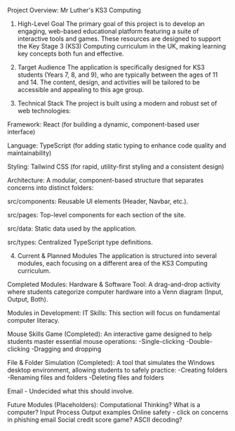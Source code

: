 Project Overview: Mr Luther's KS3 Computing
1. High-Level Goal
The primary goal of this project is to develop an engaging, web-based educational platform featuring a suite of interactive tools and games. These resources are designed to support the Key Stage  3 (KS3) Computing curriculum in the UK, making learning key concepts both fun and effective.

2. Target Audience
The application is specifically designed for KS3 students (Years 7, 8, and 9), who are typically between the ages of 11 and 14. The content, design, and activities will be tailored to be accessible and appealing to this age group.

3. Technical Stack
The project is built using a modern and robust set of web technologies:

Framework: React (for building a dynamic, component-based user interface)

Language: TypeScript (for adding static typing to enhance code quality and maintainability)

Styling: Tailwind CSS (for rapid, utility-first styling and a consistent design)

Architecture: A modular, component-based structure that separates concerns into distinct folders:

src/components: Reusable UI elements (Header, Navbar, etc.).

src/pages: Top-level components for each section of the site.

src/data: Static data used by the application.

src/types: Centralized TypeScript type definitions.

4. Current & Planned Modules
The application is structured into several modules, each focusing on a different area of the KS3 Computing curriculum.

Completed Modules:
Hardware & Software Tool: A drag-and-drop activity where students categorize computer hardware into a Venn diagram (Input, Output, Both).

Modules in Development:
IT Skills: This section will focus on fundamental computer literacy.

Mouse Skills Game (Completed): An interactive game designed to help students master essential mouse operations:
-Single-clicking
-Double-clicking
-Dragging and dropping

File & Folder Simulation (Completed): A tool that simulates the Windows desktop environment, allowing students to safely practice:
-Creating folders
-Renaming files and folders
-Deleting files and folders

Email - Undecided what this should involve.

Future Modules (Placeholders):
Computational Thinking?
What is a computer? Input Process Output examples
Online safety - click on concerns in phishing email
Social credit score game?
ASCII decoding?